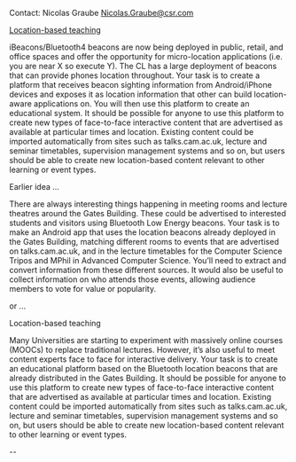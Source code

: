 Contact: Nicolas Graube <Nicolas.Graube@csr.com>

[Location-based teaching](Location-based_teaching "wikilink")

iBeacons/Bluetooth4 beacons are now being deployed in public, retail,
and office spaces and offer the opportunity for micro-location
applications (i.e. you are near X so execute Y). The CL has a large
deployment of beacons that can provide phones location throughout. Your
task is to create a platform that receives beacon sighting information
from Android/iPhone devices and exposes it as location information that
other can build location-aware applications on. You will then use this
platform to create an educational system. It should be possible for
anyone to use this platform to create new types of face-to-face
interactive content that are advertised as available at particular times
and location. Existing content could be imported automatically from
sites such as talks.cam.ac.uk, lecture and seminar timetables,
supervision management systems and so on, but users should be able to
create new location-based content relevant to other learning or event
types.

Earlier idea ...

There are always interesting things happening in meeting rooms and
lecture theatres around the Gates Building. These could be advertised to
interested students and visitors using Bluetooth Low Energy beacons.
Your task is to make an Android app that uses the location beacons
already deployed in the Gates Building, matching different rooms to
events that are advertised on talks.cam.ac.uk, and in the lecture
timetables for the Computer Science Tripos and MPhil in Advanced
Computer Science. You’ll need to extract and convert information from
these different sources. It would also be useful to collect information
on who attends those events, allowing audience members to vote for value
or popularity.

or ...

Location-based teaching

Many Universities are starting to experiment with massively online
courses (MOOCs) to replace traditional lectures. However, it’s also
useful to meet content experts face to face for interactive delivery.
Your task is to create an educational platform based on the Bluetooth
location beacons that are already distributed in the Gates Building. It
should be possible for anyone to use this platform to create new types
of face-to-face interactive content that are advertised as available at
particular times and location. Existing content could be imported
automatically from sites such as talks.cam.ac.uk, lecture and seminar
timetables, supervision management systems and so on, but users should
be able to create new location-based content relevant to other learning
or event types.

--